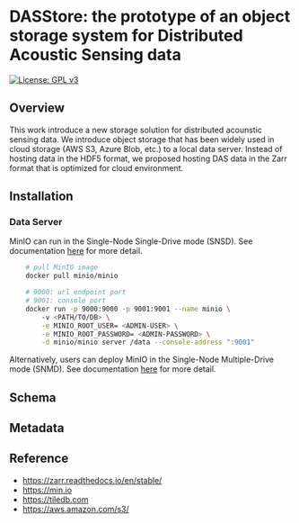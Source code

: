 # DASStore: the prototype of an object storage system for Distributed Acoustic Sensing data
[![License: GPL v3](https://img.shields.io/badge/License-GPLv3-blue.svg)](https://www.gnu.org/licenses/gpl-3.0)
## Overview
This work introduce a new storage solution for distributed acounstic sensing data. We introduce object storage that has been widely used in cloud storage (AWS S3, Azure Blob, etc.) to a local data server. Instead of hosting data in the HDF5 format, we proposed hosting DAS data in the Zarr format that is optimized for cloud environment. 

## Installation
### Data Server
MinIO can run in the Single-Node Single-Drive mode (SNSD). See documentation [here](https://min.io/docs/minio/linux/operations/install-deploy-manage/deploy-minio-single-node-single-drive.html) for more detail.
```bash
    # pull MinIO image
    docker pull minio/minio

    # 9000: url endpoint port
    # 9001: console port
    docker run -p 9000:9000 -p 9001:9001 --name minio \                             
        -v <PATH/TO/DB> \
        -e MINIO_ROOT_USER= <ADMIN-USER> \
        -e MINIO_ROOT_PASSWORD= <ADMIN-PASSWORD> \
        -d minio/minio server /data --console-address ":9001"
```

Alternatively, users can deploy MinIO in the Single-Node Multiple-Drive mode (SNMD). See documentation [here](https://min.io/docs/minio/linux/operations/install-deploy-manage/deploy-minio-single-node-multi-drive.html) for more detail.

## Schema

## Metadata

## Reference
* https://zarr.readthedocs.io/en/stable/
* https://min.io
* https://tiledb.com
* https://aws.amazon.com/s3/